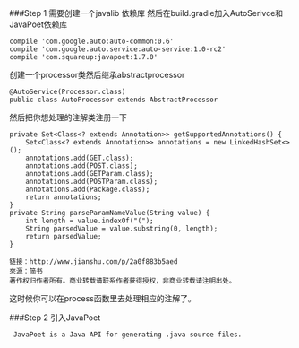 ###Step 1
需要创建一个javalib 依赖库
然后在build.gradle加入AutoSerivce和JavaPoet依赖库
```
compile 'com.google.auto:auto-common:0.6'
compile 'com.google.auto.service:auto-service:1.0-rc2'
compile 'com.squareup:javapoet:1.7.0'
```

创建一个processor类然后继承abstractprocessor
```
@AutoService(Processor.class)
public class AutoProcessor extends AbstractProcessor
```

然后把你想处理的注解类注册一下
```
private Set<Class<? extends Annotation>> getSupportedAnnotations() {    
	Set<Class<? extends Annotation>> annotations = new LinkedHashSet<>();
	annotations.add(GET.class);    
	annotations.add(POST.class);    
	annotations.add(GETParam.class);    
	annotations.add(POSTParam.class);    	
	annotations.add(Package.class);   
 	return annotations;
}
private String parseParamNameValue(String value) {    
	int length = value.indexOf("(");    
	String parsedValue = value.substring(0, length);    
	return parsedValue;
}

链接：http://www.jianshu.com/p/2a0f883b5aed
來源：简书
著作权归作者所有。商业转载请联系作者获得授权，非商业转载请注明出处。
```

这时候你可以在process函数里去处理相应的注解了。

###Step 2
引入JavaPoet
```
 JavaPoet is a Java API for generating .java source files.
```
